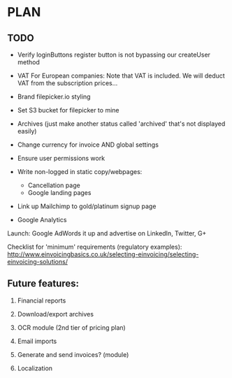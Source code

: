 PLAN
====

TODO
----

- Verify loginButtons register button is not bypassing our createUser method

- VAT For European companies: Note that VAT is included. We will deduct VAT from the subscription prices...

- Brand filepicker.io styling

- Set S3 bucket for filepicker to mine

- Archives (just make another status called 'archived' that's not displayed easily)

- Change currency for invoice AND global settings

- Ensure user permissions work

- Write non-logged in static copy/webpages:
	- Cancellation page
	- Google landing pages

- Link up Mailchimp to gold/platinum signup page

- Google Analytics

Launch: Google AdWords it up and advertise on LinkedIn, Twitter, G+

Checklist for 'minimum' requirements (regulatory examples): http://www.einvoicingbasics.co.uk/selecting-einvoicing/selecting-einvoicing-solutions/

Future features:
----------------

1. Financial reports

2. Download/export archives

3. OCR module (2nd tier of pricing plan)

4. Email imports

5. Generate and send invoices? (module)

6. Localization
